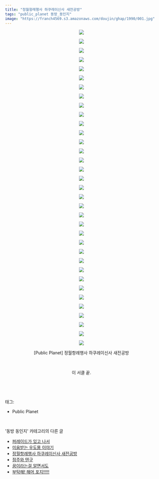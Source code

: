 ```yaml
---
title: "정월항례행사 하쿠레이신사 새전공방"
tags: "public_planet 동방_동인지"
image: "https://franch4569.s3.amazonaws.com/doujin/ghap/1990/001.jpg"
---
```

<div class="article">
<p style="text-align: center; clear: none; float: none;"><img src="{{ site.imgserver2 }}/ghap/1990/001.jpg"/></p>
<p style="text-align: center; clear: none; float: none;"><img src="{{ site.imgserver2 }}/ghap/1990/002.jpg"/></p>
<p style="text-align: center; clear: none; float: none;"><img src="{{ site.imgserver2 }}/ghap/1990/003.jpg"/></p>
<p style="text-align: center; clear: none; float: none;"><img src="{{ site.imgserver2 }}/ghap/1990/004.jpg"/></p>
<p style="text-align: center; clear: none; float: none;"><img src="{{ site.imgserver2 }}/ghap/1990/005.jpg"/></p>
<p style="text-align: center; clear: none; float: none;"><img src="{{ site.imgserver2 }}/ghap/1990/006.jpg"/></p>
<p style="text-align: center; clear: none; float: none;"><img src="{{ site.imgserver2 }}/ghap/1990/007.jpg"/></p>
<p style="text-align: center; clear: none; float: none;"><img src="{{ site.imgserver2 }}/ghap/1990/008.jpg"/></p>
<p style="text-align: center; clear: none; float: none;"><img src="{{ site.imgserver2 }}/ghap/1990/009.jpg"/></p>
<p style="text-align: center; clear: none; float: none;"><img src="{{ site.imgserver2 }}/ghap/1990/010.jpg"/></p>
<p style="text-align: center; clear: none; float: none;"><img src="{{ site.imgserver2 }}/ghap/1990/011.jpg"/></p>
<p style="text-align: center; clear: none; float: none;"><img src="{{ site.imgserver2 }}/ghap/1990/012.jpg"/></p>
<p style="text-align: center; clear: none; float: none;"><img src="{{ site.imgserver2 }}/ghap/1990/013.jpg"/></p>
<p style="text-align: center; clear: none; float: none;"><img src="{{ site.imgserver2 }}/ghap/1990/014.jpg"/></p>
<p style="text-align: center; clear: none; float: none;"><img src="{{ site.imgserver2 }}/ghap/1990/015.jpg"/></p>
<p style="text-align: center; clear: none; float: none;"><img src="{{ site.imgserver2 }}/ghap/1990/016.jpg"/></p>
<p style="text-align: center; clear: none; float: none;"><img src="{{ site.imgserver2 }}/ghap/1990/017.jpg"/></p>
<p style="text-align: center; clear: none; float: none;"><img src="{{ site.imgserver2 }}/ghap/1990/018.jpg"/></p>
<p style="text-align: center; clear: none; float: none;"><img src="{{ site.imgserver2 }}/ghap/1990/019.jpg"/></p>
<p style="text-align: center; clear: none; float: none;"><img src="{{ site.imgserver2 }}/ghap/1990/020.jpg"/></p>
<p style="text-align: center; clear: none; float: none;"><img src="{{ site.imgserver2 }}/ghap/1990/021.jpg"/></p>
<p style="text-align: center; clear: none; float: none;"><img src="{{ site.imgserver2 }}/ghap/1990/022.jpg"/></p>
<p style="text-align: center; clear: none; float: none;"><img src="{{ site.imgserver2 }}/ghap/1990/023.jpg"/></p>
<p style="text-align: center; clear: none; float: none;"><img src="{{ site.imgserver2 }}/ghap/1990/024.jpg"/></p>
<p style="text-align: center; clear: none; float: none;"><img src="{{ site.imgserver2 }}/ghap/1990/025.jpg"/></p>
<p style="text-align: center; clear: none; float: none;"><img src="{{ site.imgserver2 }}/ghap/1990/026.jpg"/></p>
<p style="text-align: center; clear: none; float: none;"><img src="{{ site.imgserver2 }}/ghap/1990/027.jpg"/></p>
<p style="text-align: center; clear: none; float: none;"><img src="{{ site.imgserver2 }}/ghap/1990/028.jpg"/></p>
<p style="text-align: center; clear: none; float: none;"><img src="{{ site.imgserver2 }}/ghap/1990/029.jpg"/></p>
<p style="text-align: center; clear: none; float: none;"><img src="{{ site.imgserver2 }}/ghap/1990/030.jpg"/></p>
<p style="text-align: center; clear: none; float: none;"><img src="{{ site.imgserver2 }}/ghap/1990/031.jpg"/></p>
<p style="text-align: center; clear: none; float: none;"><img src="{{ site.imgserver2 }}/ghap/1990/032.jpg"/></p>
<p style="text-align: center; clear: none; float: none;"><img src="{{ site.imgserver2 }}/ghap/1990/033.jpg"/></p>
<p style="text-align: center; clear: none; float: none;"><img src="{{ site.imgserver2 }}/ghap/1990/034.jpg"/></p>
<p style="text-align: center; clear: none; float: none;"><img src="{{ site.imgserver2 }}/ghap/1990/035.jpg"/></p>
<p style="text-align: center; clear: none; float: none;">[Public Planet] 정월항례행사 하쿠레이신사 새전공방</p>
<p style="text-align: center; clear: none; float: none;"><br/></p>
<p style="text-align: center; clear: none; float: none;">이 서클 끝.</p>
<p><br/></p>
</div><br/>
<div class="tagTrail">
<p>태그: </p>
<ul>
<li>Public Planet</li>
</ul>
</div><br/>
<div class="another">
<p>'동방 동인지' 카테고리의 다른 글</p>
<ul>
<li><a href="/ghap_1993">퍼레이드가 있고 나서</a></li>
<li><a href="/ghap_1991">미움받는 우도묭 이야기</a></li>
<li><a href="/ghap_1990">정월항례행사 하쿠레이신사 새전공방</a></li>
<li><a href="/ghap_1989">점주와 텐구</a></li>
<li><a href="/ghap_1987">꿈이라는걸 알면서도</a></li>
<li><a href="/ghap_1986">부탁해! 해머 포지!!!!!</a></li>
</ul>
</div><br/>
<div class="cb_module cb_fluid">
<div class="cb_wrt cb_profile">
</div><!-- commentList close -->
</div><br/>

